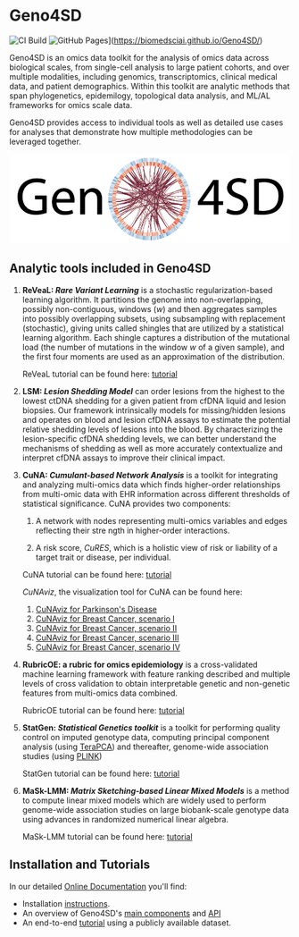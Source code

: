 # Geno4SD


![CI Build](https://github.com/BiomedSciAI/Geno4SD/actions/workflows/workflow.yml/badge.svg)
![GitHub Pages](https://img.shields.io/badge/docs-sphinx-blue)](https://biomedsciai.github.io/Geno4SD/)


Geno4SD is an omics data toolkit for the analysis of omics data across biological scales, from single-cell analysis to large patient cohorts, and over multiple modalities, including genomics, transcriptomics, clinical medical data, and patient demographics. Within this toolkit are analytic methods that span phylogenetics, epidemilogy, topological data analysis, and ML/AL frameworks for omics scale data.

Geno4SD provides access to individual tools as well as detailed use cases for analyses that demonstrate how multiple methodologies can be leveraged together.

![Geno4SD](docs/img/Geno4SD.png)

## Analytic tools included in Geno4SD

1.  **ReVeaL: _Rare Variant Learning_** is a stochastic regularization-based learning algorithm. It partitions the genome into non-overlapping, possibly non-contiguous, windows (_w_) and then aggregates samples into possibly overlapping subsets, using subsampling with replacement (stochastic), giving units called shingles that are utilized by a statistical learning algorithm. Each shingle captures a distribution of the mutational load (the number of mutations in the window _w_ of a given sample), and the first four moments are used as an approximation of the distribution.

    ReVeaL tutorial can be found here: [tutorial](https://github.com/BiomedSciAI/Geno4SD/blob/main/tutorials/ReVeaL.ipynb)

2. **LSM: _Lesion Shedding Model_** can order lesions from the highest to the lowest ctDNA shedding for a given patient from cfDNA liquid and lesion biopsies. Our framework intrinsically models for missing/hidden lesions and operates on blood and lesion cfDNA assays to estimate the potential relative shedding levels of lesions into the blood. By characterizing the lesion-specific cfDNA shedding levels, we can better understand the mechanisms of shedding as well as more accurately contextualize and interpret cfDNA assays to improve their clinical impact.

3. **CuNA:  _Cumulant-based Network Analysis_** is a toolkit for integrating and analyzing multi-omics data which finds higher-order relationships from multi-omic data with EHR information across different thresholds of statistical significance.
CuNA provides two components:
        
    1. A network with nodes representing multi-omics variables and edges reflecting their stre
ngth in higher-order interactions.

    2. A risk score, *CuRES*, which is a holistic view of risk or liability of a target trait or
 disease, per individual.

   CuNA tutorial can be found here: [tutorial](https://github.com/ComputationalGenomics/Geno4SD/blob/main/tutorials/CuNA.ipynb)

   *CuNAviz*, the visualization tool for CuNA can be found here: 
   
   1. [CuNAviz for Parkinson's Disease](https://rawcdn.githack.com/BiomedSciAI/Geno4SD/98784437396363a680e7ecac9d98509793f48cfc/docs/data/cunaviz_demo.html)
   2. [CuNAviz for Breast Cancer, scenario I](https://rawcdn.githack.com/BiomedSciAI/Geno4SD/8d8036b760c2fa486423681a0549ed204eb48380/docs/data/cunaviz_False_25.html)
   3. [CuNAviz for Breast Cancer, scenario II](https://rawcdn.githack.com/BiomedSciAI/Geno4SD/8d8036b760c2fa486423681a0549ed204eb48380/docs/data/cunaviz_False_50.html)
   4. [CuNAviz for Breast Cancer, scenario III](https://rawcdn.githack.com/BiomedSciAI/Geno4SD/8d8036b760c2fa486423681a0549ed204eb48380/docs/data/cunaviz_True_25.html)
   5. [CuNAviz for Breast Cancer, scenario IV](https://rawcdn.githack.com/BiomedSciAI/Geno4SD/8d8036b760c2fa486423681a0549ed204eb48380/docs/data/cunaviz_True_25.html)

3. **RubricOE: a rubric for omics epidemiology** is a cross-validated  machine learning framework with feature ranking described and multiple levels of cross validation to obtain interpretable genetic and non-genetic features from multi-omics data combined.

   RubricOE tutorial can be found here: [tutorial](https://github.com/BiomedSciAI/Geno4SD/blob/main/tutorials/RubricOE.ipynb)
   
4. **StatGen: _Statistical Genetics toolkit_** is a toolkit for performing quality control on imputed genotype data, computing principal component analysis (using [TeraPCA](https://github.com/aritra90/TeraPCA)) and thereafter, genome-wide association studies (using [PLINK]( https://www.cog-genomics.org/plink/2.0/))
   
   StatGen tutorial can be found here: [tutorial](https://github.com/BiomedSciAI/Geno4SD/blob/main/tutorials/StatGen.ipynb)
   
5. **MaSk-LMM: _Matrix Sketching-based Linear Mixed Models_** is a method to compute linear mixed models which are widely used to perform genome-wide association studies on large biobank-scale genotype data using advances in randomized numerical linear algebra. 

   MaSk-LMM tutorial can be found here: [tutorial](https://github.com/BiomedSciAI/Geno4SD/blob/main/tutorials/MaSkLMM_tutorial.ipynb)
   
## Installation and Tutorials
In our detailed [Online Documentation](https://biomedsciai.github.io/Geno4SD/) you'll find:
* Installation [instructions](https://biomedsciai.github.io/Geno4SD/source/installation.html#install-geno4sd).  
* An overview of Geno4SD's [main components](https://biomedsciai.github.io/Geno4SD/source/overview.html) and [API](https://biomedsciai.github.io/Geno4SD/api/geno4sd.html)
* An end-to-end [tutorial](https://biomedsciai.github.io/Geno4SD/source/tutorial.html) using a publicly available dataset.


